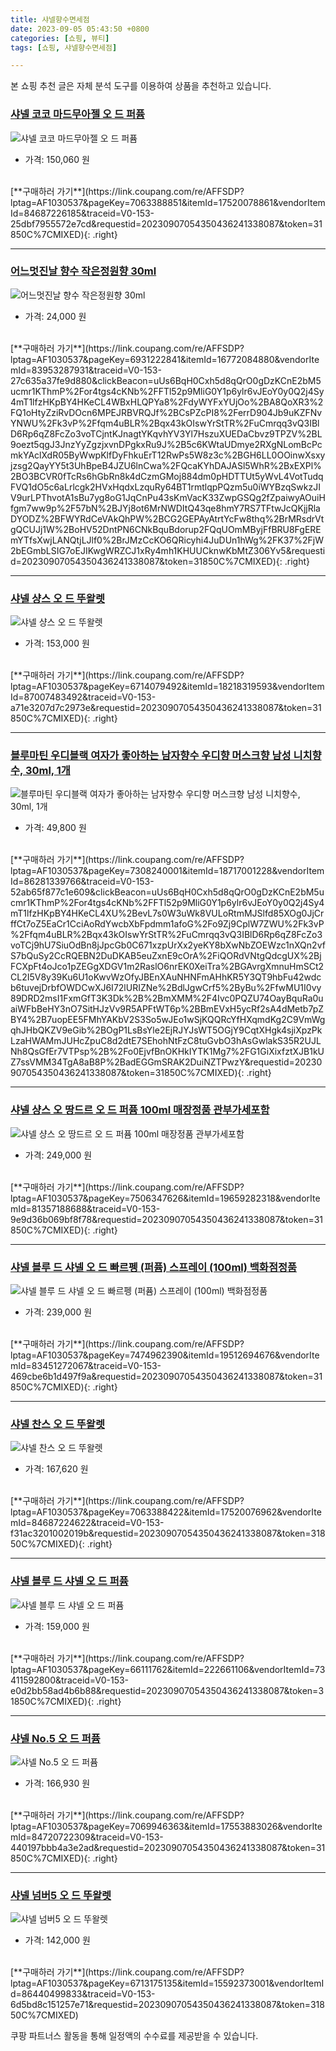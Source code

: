 ```yaml
---
title: 샤넬향수면세점
date: 2023-09-05 05:43:50 +0800
categories: [쇼핑, 뷰티]
tags: [쇼핑, 샤넬향수면세점]

---
```


본 쇼핑 추천 글은 자체 분석 도구를 이용하여 상품을 추천하고 있습니다.
### [샤넬 코코 마드무아젤 오 드 퍼퓸](https://link.coupang.com/re/AFFSDP?lptag=AF1030537&pageKey=7063388851&itemId=17520078861&vendorItemId=84687226185&traceid=V0-153-25dbf7955572e7cd&requestid=20230907054350436241338087&token=31850C%7CMIXED)
![샤넬 코코 마드무아젤 오 드 퍼퓸](https://ads-partners.coupang.com/image1/PNY_qEvj6VLljjkyPDbsdmpzkGl4xhmZ7cgPtSYKqkwM1jfGZXBaxxtH4bkF6CgNXNpqMLeXqjDkj5fdvbhTp4-f1tnCRu5SzOprGNpU1IdOwH3vts30wHpLbZvabRtRkL9n9hBsp6qBvIf3yZf3UaibrcPEI47KxEUYRqHFLWBvZWjsa3EllN8Q30me0kloaBbeAlju2DTIH_RkGexAj2jtsOyG6xqZVo4QMJdpP950J-YDQ4MBxnVpE2hdf2DZPi2fDbGQetmERHQD7eiNpgsIiYKEQLXOAe8Xbaxr5cPB)
- 가격: 150,060 원
<br>
[**구매하러 가기**](https://link.coupang.com/re/AFFSDP?lptag=AF1030537&pageKey=7063388851&itemId=17520078861&vendorItemId=84687226185&traceid=V0-153-25dbf7955572e7cd&requestid=20230907054350436241338087&token=31850C%7CMIXED){: .right}
<br>

---

### [어느멋진날 향수 작은정원향 30ml](https://link.coupang.com/re/AFFSDP?lptag=AF1030537&pageKey=6931222841&itemId=16772084880&vendorItemId=83953287931&traceid=V0-153-27c635a37fe9d880&clickBeacon=uUs6BqH0Cxh5d8qQrO0gDzKCnE2bM5ucmr1KThmP%2For4tgs4cKNb%2FFTl52p9MliG0Y1p6ylr6vJEoY0y0Q2j4Sy4mT1lfzHKpBY4HKeCL4WBxHLQPYa8%2FdyWYFxYUjOo%2BA8QoXR3%2FQ1oHtyZziRvDOcn6MPEJRBVRQJf%2BCsPZcPI8%2FerrD904Jb9uKZFNvYNWU%2Fk3vP%2Ffqm4uBLR%2Bqx43kOIswYrStTR%2FuCmrqq3vQ3IBlD6Rp6qZ8FcZo3voTCjntKJnagtYKqvhYV3Yl7HszuXUEDaCbvz9TPZV%2BL9oezt5qgJ3JnzYyZgzjxvnDPgkxRu9J%2B5c6KWtaUDmye2RXgNLomBcPcmkYAclXdR05ByWwpKlfDyFhkuErT12RwPs5W8z3c%2BGH6LL0OOinwXsxyjzsg2QayYY5t3UhBpeB4JZU6lnCwa%2FQcaKYhDAJASl5WhR%2BxEXPl%2BO3BCVR0fTcRs6hGbRn8k4dCzmGMoj884dm0pHDTTUt5yWvL4VotTudqFVQ1dO5c6aLrlcgk2HVxHqdxLzquRy64BT1rmtlqpPQzm5u0iWYBzqSwkzJIV9urLPThvotA1sBu7yg8oG1JqCnPu43sKmVacK33ZwpGSQg2fZpaiwyAOuiHfgm7ww9p%2F57bN%2BJYj8ot6MrNWDItQ43qe8hmY7RS7TFtwJcQKjjRlaDYODZ%2BFWYRdCeVAkQhPW%2BCG2GEPAyAtrtYcFw8thq%2BrMRsdrVtgQCUJj1W%2BoHV52DntPN6CNkBquBdorup2FQqUOmMByjFfBRU8FgEREmYTfsXwjLANQtjLJlf0%2BrJMzCcKO6QRicyhi4JuDUn1hWg%2FK37%2FjW2bEGmbLSIG7oEJIKwgWRZCJ1xRy4mh1KHUUCknwKbMtZ306Yv5&requestid=20230907054350436241338087&token=31850C%7CMIXED)
![어느멋진날 향수 작은정원향 30ml](https://ads-partners.coupang.com/image1/j_dYHRKOiOGJq6dnjz0oQDqVA8Gzy_0Cir5NURvYsXR7zJpViF6SLF_b-SKwN_6wtNMauKu9SqTnQm_s18SkX5VctXeXSdbKvMdSoZq78OQS1f4y2JLBX7yMTRBxBUeWKOAs-KTb1uVTmJirQa8ecrmD_4EYdZFRQQXiwVng-kvv1qKKVxO0_eO2T-mGZhN_BcMcp939mmvkdYaAJVII2jalUFSyDHqy9XzoYMQtG34dpwxMatCIDab1U_DNW6eZtwL_qj93lhQhzxPrABOjMyGq7mq9vVL7641UvDqp-iEr-99e)
- 가격: 24,000 원
<br>
[**구매하러 가기**](https://link.coupang.com/re/AFFSDP?lptag=AF1030537&pageKey=6931222841&itemId=16772084880&vendorItemId=83953287931&traceid=V0-153-27c635a37fe9d880&clickBeacon=uUs6BqH0Cxh5d8qQrO0gDzKCnE2bM5ucmr1KThmP%2For4tgs4cKNb%2FFTl52p9MliG0Y1p6ylr6vJEoY0y0Q2j4Sy4mT1lfzHKpBY4HKeCL4WBxHLQPYa8%2FdyWYFxYUjOo%2BA8QoXR3%2FQ1oHtyZziRvDOcn6MPEJRBVRQJf%2BCsPZcPI8%2FerrD904Jb9uKZFNvYNWU%2Fk3vP%2Ffqm4uBLR%2Bqx43kOIswYrStTR%2FuCmrqq3vQ3IBlD6Rp6qZ8FcZo3voTCjntKJnagtYKqvhYV3Yl7HszuXUEDaCbvz9TPZV%2BL9oezt5qgJ3JnzYyZgzjxvnDPgkxRu9J%2B5c6KWtaUDmye2RXgNLomBcPcmkYAclXdR05ByWwpKlfDyFhkuErT12RwPs5W8z3c%2BGH6LL0OOinwXsxyjzsg2QayYY5t3UhBpeB4JZU6lnCwa%2FQcaKYhDAJASl5WhR%2BxEXPl%2BO3BCVR0fTcRs6hGbRn8k4dCzmGMoj884dm0pHDTTUt5yWvL4VotTudqFVQ1dO5c6aLrlcgk2HVxHqdxLzquRy64BT1rmtlqpPQzm5u0iWYBzqSwkzJIV9urLPThvotA1sBu7yg8oG1JqCnPu43sKmVacK33ZwpGSQg2fZpaiwyAOuiHfgm7ww9p%2F57bN%2BJYj8ot6MrNWDItQ43qe8hmY7RS7TFtwJcQKjjRlaDYODZ%2BFWYRdCeVAkQhPW%2BCG2GEPAyAtrtYcFw8thq%2BrMRsdrVtgQCUJj1W%2BoHV52DntPN6CNkBquBdorup2FQqUOmMByjFfBRU8FgEREmYTfsXwjLANQtjLJlf0%2BrJMzCcKO6QRicyhi4JuDUn1hWg%2FK37%2FjW2bEGmbLSIG7oEJIKwgWRZCJ1xRy4mh1KHUUCknwKbMtZ306Yv5&requestid=20230907054350436241338087&token=31850C%7CMIXED){: .right}
<br>

---

### [샤넬 샹스 오 드 뚜왈렛](https://link.coupang.com/re/AFFSDP?lptag=AF1030537&pageKey=6714079492&itemId=18218319593&vendorItemId=87007483492&traceid=V0-153-a71e3207d7c2973e&requestid=20230907054350436241338087&token=31850C%7CMIXED)
![샤넬 샹스 오 드 뚜왈렛](https://ads-partners.coupang.com/image1/yimL1-JVA6uSpQXxyo81VXosNV6ornPAvl2HQHYB5oXrg3zaKJNA7pAAhKOUDloaEQqCVFy4CoU-TQsuEoVbj4oNXa_KcruA--8T6EWGo4Atn-rMsnxDvOLsfB9K9gYgE93nZwwv3ndKy-PYzYRt8nibAVOshnR6R4mOTE6q3ZtA7Plc_NJ6kbyIYPijn9GYoqLl0IiwEtTHOGaNi88FZ6rZI_5SI8jqdqupa_AYASOGKkE0tA76rldielLrVYfhCTV_4n6nP4bZgq1uKiP_5caRgNBL3V1Ep5e1TtLzD1s=)
- 가격: 153,000 원
<br>
[**구매하러 가기**](https://link.coupang.com/re/AFFSDP?lptag=AF1030537&pageKey=6714079492&itemId=18218319593&vendorItemId=87007483492&traceid=V0-153-a71e3207d7c2973e&requestid=20230907054350436241338087&token=31850C%7CMIXED){: .right}
<br>

---

### [블루마틴 우디블랙 여자가 좋아하는 남자향수 우디향 머스크향 남성 니치향수, 30ml, 1개](https://link.coupang.com/re/AFFSDP?lptag=AF1030537&pageKey=7308240001&itemId=18717001228&vendorItemId=86281339766&traceid=V0-153-52ab65f877c1e609&clickBeacon=uUs6BqH0Cxh5d8qQrO0gDzKCnE2bM5ucmr1KThmP%2For4tgs4cKNb%2FFTl52p9MliG0Y1p6ylr6vJEoY0y0Q2j4Sy4mT1lfzHKpBY4HKeCL4XU%2BevL7s0W3uWk8VULoRtmMJSlfd85XOg0JjCrffCt7oZ5EaCr1CciAoRdYwcbXbFpdmm1afoG%2Fo9Zj9CplW7ZWU%2Fk3vP%2Ffqm4uBLR%2Bqx43kOIswYrStTR%2FuCmrqq3vQ3IBlD6Rp6qZ8FcZo3voTCj9hU7SiuOdBn8jJpcGb0C671xzpUrXx2yeKY8bXwNbZOEWzc1nXQn2vfS7bQuSy2CcRQEBN2DuDKAB5euZxnE9cOrA%2FiQORdVNtgQdcgUX%2BjFCXpFt4oJco1pZEGgXDGV1m2RaslO6nrEK0XeiTra%2BGAvrgXmnuHmSCt2CL2I5V8y39Ku6U1oKwvWzOfyJBEnXAuNHNFmAHhKR5Y3QT9hbFu42wdcb6tuvejDrbfOWDCwXJ6I72lURIZNe%2BdlJgwCrf5%2ByBu%2FfwMU1I0vy89DRD2msI1FxmGfT3K3Dk%2B%2BmXMM%2F4Ivc0PQZU74OayBquRa0uaiWFbBeHY3nO7SitHJzVv9R5APFtWT6p%2BBmEVxH5ycRf2sA4dMetb7pZBY4%2B7uopEE5FMhYAKbV2S3So5wJEo1wSjKQQRcYfHXqmdKg2C9VmWgqhJHbQKZV9eGib%2BOgP1LsBsYle2EjRJYJsWT5OGjY9CqtXHgk4sjiXpzPkLzaHWAMmJUHcZpuC8d2dtE7SEhohNtFzC8tuGvbO3hAsGwlakS35R2UJLNh8QsGfEr7VTPsp%2B%2Fo0EjvfBnOKHkIYTK1Mg7%2FG1GiXixfztXJB1kUZ7ssVMM34TgA8aB8P%2BadEGGmSRAK2DuiNZTPwzY&requestid=20230907054350436241338087&token=31850C%7CMIXED)
![블루마틴 우디블랙 여자가 좋아하는 남자향수 우디향 머스크향 남성 니치향수, 30ml, 1개](https://ads-partners.coupang.com/image1/rHfa4kIxT8-Bj4LUrF2yZPuYP3fU9z_WofwiYCXdTlE-O-DPwnKVVlKG59xgdUUOcjVzvZzYzlFDYQl1Ic2UsyV1aikGuoY4gvfze_pzjn7ivp2Zii6d5ZSnkFcWxKeLl2DQjqTs15cRRjcK6gwcGAHqPIflk-xVFXsDlp97cUD2lOzmlsQ7I-ESVDGebjskA32q40Yr6zxSJRuljhNJWUK5ES9chr0v_Bg4nIhzqrSlDLlUnwNEn3gjAD9YLUBJlEHpQ9vIV_4J0qNOz1Te0kcaG-xmyqznWwGrAyr-XjU5KBoo)
- 가격: 49,800 원
<br>
[**구매하러 가기**](https://link.coupang.com/re/AFFSDP?lptag=AF1030537&pageKey=7308240001&itemId=18717001228&vendorItemId=86281339766&traceid=V0-153-52ab65f877c1e609&clickBeacon=uUs6BqH0Cxh5d8qQrO0gDzKCnE2bM5ucmr1KThmP%2For4tgs4cKNb%2FFTl52p9MliG0Y1p6ylr6vJEoY0y0Q2j4Sy4mT1lfzHKpBY4HKeCL4XU%2BevL7s0W3uWk8VULoRtmMJSlfd85XOg0JjCrffCt7oZ5EaCr1CciAoRdYwcbXbFpdmm1afoG%2Fo9Zj9CplW7ZWU%2Fk3vP%2Ffqm4uBLR%2Bqx43kOIswYrStTR%2FuCmrqq3vQ3IBlD6Rp6qZ8FcZo3voTCj9hU7SiuOdBn8jJpcGb0C671xzpUrXx2yeKY8bXwNbZOEWzc1nXQn2vfS7bQuSy2CcRQEBN2DuDKAB5euZxnE9cOrA%2FiQORdVNtgQdcgUX%2BjFCXpFt4oJco1pZEGgXDGV1m2RaslO6nrEK0XeiTra%2BGAvrgXmnuHmSCt2CL2I5V8y39Ku6U1oKwvWzOfyJBEnXAuNHNFmAHhKR5Y3QT9hbFu42wdcb6tuvejDrbfOWDCwXJ6I72lURIZNe%2BdlJgwCrf5%2ByBu%2FfwMU1I0vy89DRD2msI1FxmGfT3K3Dk%2B%2BmXMM%2F4Ivc0PQZU74OayBquRa0uaiWFbBeHY3nO7SitHJzVv9R5APFtWT6p%2BBmEVxH5ycRf2sA4dMetb7pZBY4%2B7uopEE5FMhYAKbV2S3So5wJEo1wSjKQQRcYfHXqmdKg2C9VmWgqhJHbQKZV9eGib%2BOgP1LsBsYle2EjRJYJsWT5OGjY9CqtXHgk4sjiXpzPkLzaHWAMmJUHcZpuC8d2dtE7SEhohNtFzC8tuGvbO3hAsGwlakS35R2UJLNh8QsGfEr7VTPsp%2B%2Fo0EjvfBnOKHkIYTK1Mg7%2FG1GiXixfztXJB1kUZ7ssVMM34TgA8aB8P%2BadEGGmSRAK2DuiNZTPwzY&requestid=20230907054350436241338087&token=31850C%7CMIXED){: .right}
<br>

---

### [샤넬 샹스 오 땅드르 오 드 퍼퓸 100ml 매장정품 관부가세포함](https://link.coupang.com/re/AFFSDP?lptag=AF1030537&pageKey=7506347626&itemId=19659282318&vendorItemId=81357188688&traceid=V0-153-9e9d36b069bf8f78&requestid=20230907054350436241338087&token=31850C%7CMIXED)
![샤넬 샹스 오 땅드르 오 드 퍼퓸 100ml 매장정품 관부가세포함](https://ads-partners.coupang.com/image1/8Gw0ys25lpIAHUnp8Oxj7_8_gMjus2M8bzWh-TniYHSTAUwr27XwJ-h3xJT4ccdKTL2HB48I7KE2F-bthHpq-2zfZd3T0vwhSWJytfZAmcXpL7vAVK5AeX-VeJ_4ZGzkCMI-gGQCSai1tIEFxABFRUy3BmHIjxYY1aJwA_W3orag8ZdTVLH8In34W2270NbBRb_wi8KqEujtoP_h-aOHNy4oKttwvUTOr6vfJLdePoi17OC0Q7OB4kCN6M_7PXD0nU7UgZW97dpZ3PZojNKyrq6P5SzhoLjRTm9d7jXUuL0=)
- 가격: 249,000 원
<br>
[**구매하러 가기**](https://link.coupang.com/re/AFFSDP?lptag=AF1030537&pageKey=7506347626&itemId=19659282318&vendorItemId=81357188688&traceid=V0-153-9e9d36b069bf8f78&requestid=20230907054350436241338087&token=31850C%7CMIXED){: .right}
<br>

---

### [샤넬 블루 드 샤넬 오 드 빠르펭 (퍼퓸) 스프레이 (100ml) 백화점정품](https://link.coupang.com/re/AFFSDP?lptag=AF1030537&pageKey=7474962390&itemId=19512694676&vendorItemId=83451272067&traceid=V0-153-469cbe6b1d497f9a&requestid=20230907054350436241338087&token=31850C%7CMIXED)
![샤넬 블루 드 샤넬 오 드 빠르펭 (퍼퓸) 스프레이 (100ml) 백화점정품](https://ads-partners.coupang.com/image1/ubfOLPakZ-VgE1louYBSWt7BaAg5NriaH86DQ4-Uf0oj1fNOMOWxsYRl8JMcN-npxc2jSLYRAoTrMp0Mu4ycIcPJT4SAmBbWtRZ6jcCXu9pUAaHdP6QaYHcuIxGLsZWTBK-8sw023csVK6jHzxeh64JGx7BmZx6NJJqJKczAOuUGdQ9bKywcovksLgiHITZvxS4woNLSy2p2Dh4_UfZ7C09D_hlhJerUtJ-MODuVBHfmmAmkNKvJDXBOe9Yl-_xkPcH2OwyOZFEY0hUMu8hwS2vHuNI55Rjb3LyAQqzZyW6D)
- 가격: 239,000 원
<br>
[**구매하러 가기**](https://link.coupang.com/re/AFFSDP?lptag=AF1030537&pageKey=7474962390&itemId=19512694676&vendorItemId=83451272067&traceid=V0-153-469cbe6b1d497f9a&requestid=20230907054350436241338087&token=31850C%7CMIXED){: .right}
<br>

---

### [샤넬 찬스 오 드 뚜왈렛](https://link.coupang.com/re/AFFSDP?lptag=AF1030537&pageKey=7063388422&itemId=17520076962&vendorItemId=84687224622&traceid=V0-153-f31ac3201002019b&requestid=20230907054350436241338087&token=31850C%7CMIXED)
![샤넬 찬스 오 드 뚜왈렛](https://ads-partners.coupang.com/image1/yFz2UCKIvbGM0U6LyIEXHgeApHh_g0qM8v2AuKgUX5uBGXFkAIqjTXssE-xOuV4VEEsmG5rScvXPAHWded8nd7dTQr4LmDPqxie_zNLCCN5CKpX05N0Ped_oa__0-k2_UXo-LbXQPINns_f1Ka5IrvbDPVoSkXZvo4Ie8Mqa5xgVPwRredAjDRTuXjLDkiz1HJHFtG0grGhvE-c54UgsjKL_5LAKCiX8714diYMAgzP_izKGnBlH1Tg65DBHRwM9-PkSk8JWT5LBtQ9kaLFgnE2iQUREIGRA-Yw1k578xnlz)
- 가격: 167,620 원
<br>
[**구매하러 가기**](https://link.coupang.com/re/AFFSDP?lptag=AF1030537&pageKey=7063388422&itemId=17520076962&vendorItemId=84687224622&traceid=V0-153-f31ac3201002019b&requestid=20230907054350436241338087&token=31850C%7CMIXED){: .right}
<br>

---

### [샤넬 블루 드 샤넬 오 드 퍼퓸](https://link.coupang.com/re/AFFSDP?lptag=AF1030537&pageKey=66111762&itemId=222661106&vendorItemId=73411592800&traceid=V0-153-e0d2bb58ad4b6b88&requestid=20230907054350436241338087&token=31850C%7CMIXED)
![샤넬 블루 드 샤넬 오 드 퍼퓸](https://ads-partners.coupang.com/image1/I-5qCAeABZ1GRQcaI6i0vQVXyE7dHybCI63ETmz8XTGB2Kd7IfVodeduP3idaedcD7iMFa-Y3epvFCNvKqcmTL109jUlRt1UhKKsdltd-x2ZqS-UIEcrL3IaEF6La97tEwQJsrd4x_6pFeRS_MvJCk3bnYNNm5TtfN3WBtpk6FW5d2idE33ubLsHwLOf9IX3WBGzBE8HsnS_udY2iaLQDfYuAr3hDjo7yFElXRCrmpCYJ58rDCu17PCOBMcfnWRoxpNP69bUa-FjUcW-OiI0DuQVHf5k9GMRB-V_sQsiyw==)
- 가격: 159,000 원
<br>
[**구매하러 가기**](https://link.coupang.com/re/AFFSDP?lptag=AF1030537&pageKey=66111762&itemId=222661106&vendorItemId=73411592800&traceid=V0-153-e0d2bb58ad4b6b88&requestid=20230907054350436241338087&token=31850C%7CMIXED){: .right}
<br>

---

### [샤넬 No.5 오 드 퍼퓸](https://link.coupang.com/re/AFFSDP?lptag=AF1030537&pageKey=7069946363&itemId=17553883026&vendorItemId=84720722309&traceid=V0-153-440197bbb4a3e2ad&requestid=20230907054350436241338087&token=31850C%7CMIXED)
![샤넬 No.5 오 드 퍼퓸](https://ads-partners.coupang.com/image1/Awy_mrz8tEUt_kM0A9BCjM_yeJ6uUWh_gkIAP4np4lJrZM4WKd4vxPdTL5mNqVBkjHx4r0h-NAPi_nGZ-b3n7iNzO4bTbGy7XxnUG5Q8jmf5QFKKRVYoUPQWIggOAL5nmrEj7K1uwRf-QKohBdipsh25hgq3OrkokWLNCVchZeDqXQuN140QlE_BH5_ihzWwrChddd3OYrwwOLz8Sgxcy9jxpIN3JA5Txtlfb7WcUgn8SJxo40yL3zUqF-EF7zrZYhFn1yzSv2VLcyrt1BjcniSmOctNZTJdvhODb2rpPzM=)
- 가격: 166,930 원
<br>
[**구매하러 가기**](https://link.coupang.com/re/AFFSDP?lptag=AF1030537&pageKey=7069946363&itemId=17553883026&vendorItemId=84720722309&traceid=V0-153-440197bbb4a3e2ad&requestid=20230907054350436241338087&token=31850C%7CMIXED){: .right}
<br>

---

### [샤넬 넘버5 오 드 뚜왈렛](https://link.coupang.com/re/AFFSDP?lptag=AF1030537&pageKey=6713175135&itemId=15592373001&vendorItemId=86440499833&traceid=V0-153-6d5bd8c151257e71&requestid=20230907054350436241338087&token=31850C%7CMIXED)
![샤넬 넘버5 오 드 뚜왈렛](https://ads-partners.coupang.com/image1/92SyTsB12BlXU5ux93IsK7AHInAUgShGFYfZlqsGYFjIC6ZbbpR3ES-RHbRdMPtZwp7VlpyA9Zb47phIZTDeK_p_zjRXcVUk8i6WSrKg0vvZzZvx7fWi78rhdUnrktnVbaT68fYXUNiUaTrGeqFmOvuyC3uImJfwzLibQpRAWoh012LfvNsLTAeMY7TPQOzEEJk5zG3bUspPqSgmsBZVjSb3zvtrNG-4_ag-Qh3F6Am4gpmho3Q-C3L8IbZcoXGLauSbbejU5BLptHWe0GZSeNoANOEzXyyIfLNR0bdEHOY=)
- 가격: 142,000 원
<br>
[**구매하러 가기**](https://link.coupang.com/re/AFFSDP?lptag=AF1030537&pageKey=6713175135&itemId=15592373001&vendorItemId=86440499833&traceid=V0-153-6d5bd8c151257e71&requestid=20230907054350436241338087&token=31850C%7CMIXED)


쿠팡 파트너스 활동을 통해 일정액의 수수료를 제공받을 수 있습니다.
